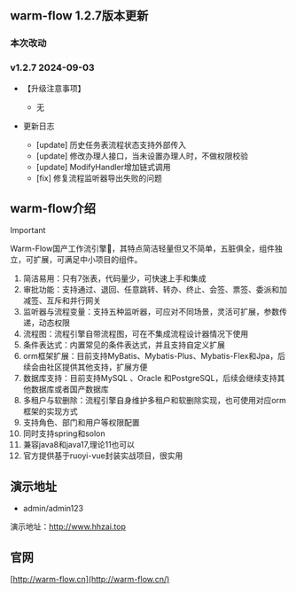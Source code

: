 ## warm-flow 1.2.7版本更新

### 本次改动

### v1.2.7 2024-09-03
- 【升级注意事项】
  - 无

- 更新日志
  - [update] 历史任务表流程状态支持外部传入
  - [update] 修改办理人接口，当未设置办理人时，不做权限校验
  - [update] ModifyHandler增加链式调用
  - [fix] 修复流程监听器导出失败的问题



## warm-flow介绍

> [!IMPORTANT]
> Warm-Flow国产工作流引擎🎉，其特点简洁轻量但又不简单，五脏俱全，组件独立，可扩展，可满足中小项目的组件。

1. 简洁易用：只有7张表，代码量少，可快速上手和集成
2. 审批功能：支持通过、退回、任意跳转、转办、终止、会签、票签、委派和加减签、互斥和并行网关
3. 监听器与流程变量：支持五种监听器，可应对不同场景，灵活可扩展，参数传递，动态权限
4. 流程图：流程引擎自带流程图，可在不集成流程设计器情况下使用
5. 条件表达式：内置常见的条件表达式，并且支持自定义扩展
6. orm框架扩展：目前支持MyBatis、Mybatis-Plus、Mybatis-Flex和Jpa，后续会由社区提供其他支持，扩展方便
7. 数据库支持：目前支持MySQL 、Oracle 和PostgreSQL，后续会继续支持其他数据库或者国产数据库
8. 多租户与软删除：流程引擎自身维护多租户和软删除实现，也可使用对应orm框架的实现方式
9. 支持角色、部门和用户等权限配置
10. 同时支持spring和solon
11. 兼容java8和java17,理论11也可以
12. 官方提供基于ruoyi-vue封装实战项目，很实用



## 演示地址

- admin/admin123

演示地址：http://www.hhzai.top



## 官网

[http://warm-flow.cn](http://warm-flow.cn/)
